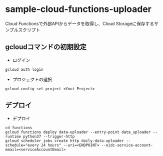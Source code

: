 # sample-cloud-functions-uploader
Cloud Functionsで外部APIからデータを取得し、Cloud Storageに保存するサンプルスクリプト

## gcloudコマンドの初期設定

- ログイン
```
gcloud auth login
```

- プロジェクトの選択
```
gcloud config set project <Yout Project>
```

## デプロイ

- デプロイ

```
cd functions
gcloud functions deploy data-uploader --entry-point data_uploader --runtime python37 --trigger-http
gcloud scheduler jobs create http daily-data-uploader --schedule="every 24 hours" --uri=<ENDPOINT> --oidc-service-account-email=<serviceAccountEmail>
```

